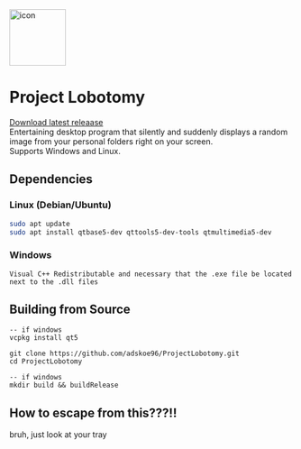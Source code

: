 <img src="https://github.com/user-attachments/assets/e53b5fe8-993c-42d7-80e2-f91ce0498316" style="width:100px; height:auto;" alt="icon" />
  
# Project Lobotomy

[Download latest releaase](https://github.com/adskoe96/ProjectLobotomy/releases)  
Entertaining desktop program that silently and suddenly displays a random image from your personal folders right on your screen.  
Supports Windows and Linux.

## Dependencies

### Linux (Debian/Ubuntu)
```bash
sudo apt update
sudo apt install qtbase5-dev qttools5-dev-tools qtmultimedia5-dev
```

### Windows
```
Visual C++ Redistributable and necessary that the .exe file be located next to the .dll files
```

## Building from Source

```
-- if windows
vcpkg install qt5

git clone https://github.com/adskoe96/ProjectLobotomy.git
cd ProjectLobotomy

-- if windows
mkdir build && buildRelease
```

## How to escape from this???!!
bruh, just look at your tray
